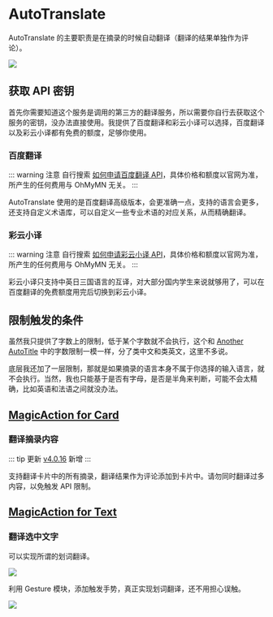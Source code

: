 # AutoTranslate

AutoTranslate 的主要职责是在摘录的时候自动翻译（翻译的结果单独作为评论）。

![](https://testmnbbs.oss-cn-zhangjiakou.aliyuncs.com/pic/ed1df2deb0a2aff5ad680bd12cb7fc847bbd6f72.gif?x-oss-process=base_webp)

## 获取 API 密钥

首先你需要知道这个服务是调用的第三方的翻译服务，所以需要你自行去获取这个服务的密钥，没办法直接使用。我提供了百度翻译和彩云小译可以选择，百度翻译以及彩云小译都有免费的额度，足够你使用。

### 百度翻译

::: warning 注意
自行搜索 [如何申请百度翻译 API](https://cn.bing.com/search?q=如何申请百度翻译+API)，具体价格和额度以官网为准，所产生的任何费用与 OhMyMN 无关。
:::

AutoTranslate 使用的是百度翻译高级版本，会更准确一点，支持的语言会更多，还支持自定义术语库，可以自定义一些专业术语的对应关系，从而精确翻译。

### 彩云小译

::: warning 注意
自行搜索 [如何申请彩云小译 API](https://cn.bing.com/search?q=如何申请彩云小译+API)，具体价格和额度以官网为准，所产生的任何费用与 OhMyMN 无关。
:::

彩云小译只支持中英日三国语言的互译，对大部分国内学生来说就够用了，可以在百度翻译的免费额度用完后切换到彩云小译。

## 限制触发的条件

虽然我只提供了字数上的限制，低于某个字数就不会执行，这个和 [Another AutoTitle](anotherautotitle.md#预设) 中的字数限制一模一样，分了类中文和类英文，这里不多说。

底层我还加了一层限制，那就是如果摘录的语言本身不属于你选择的输入语言，就不会执行。当然，我也只能基于是否有字母，是否是半角来判断，可能不会太精确，比如英语和法语之间就没办法。

## [MagicAction for Card](./magicaction4card.md#翻译摘录内容)

### 翻译摘录内容

::: tip 更新
[v4.0.16](/update.md) 新增
:::

支持翻译卡片中的所有摘录，翻译结果作为评论添加到卡片中。请勿同时翻译过多内容，以免触发 API 限制。

## [MagicAction for Text](magicaction4text.md#翻译选中文字)

### 翻译选中文字

可以实现所谓的划词翻译。

![](https://testmnbbs.oss-cn-zhangjiakou.aliyuncs.com/pic/5e42ca59095a4ba58c881aa7f86fc2f212d7e8d3.gif?x-oss-process=base_webp)

利用 Gesture 模块，添加触发手势，真正实现划词翻译，还不用担心误触。

![](https://testmnbbs.oss-cn-zhangjiakou.aliyuncs.com/pic/8d0fb21b9ae2fea0b3dd6864345034dedbb59bf8.gif?x-oss-process=base_webp)
